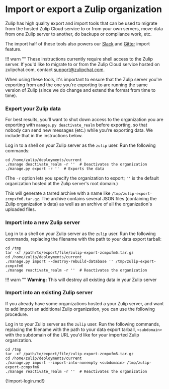 # Import or export a Zulip organization

Zulip has high quality export and import tools that can be used to
migrate from the hosted Zulip Cloud service to or from your own
servers, move data from one Zulip server to another, do backups or
compliance work, etc.

The import half of these tools also powers our
[Slack](/help/import-from-slack) and [Gitter](/help/import-from-gitter)
import feature.

!!! warn ""
    These instructions currently require shell access to the Zulip
    server. If you'd like to migrate to or from the Zulip Cloud
    service hosted on zulipchat.com, contact support@zulipchat.com.

When using these tools, it's important to ensure that the Zulip server
you're exporting from and the one you're exporting to are running the
same version of Zulip (since we do change and extend the format from
time to time).

### Export your Zulip data

For best results, you'll want to shut down access to the organization
you are exporting with `manage.py deactivate_realm` before exporting,
so that nobody can send new messages (etc.) while you're exporting
data.  We include that in the instructions below.

Log in to a shell on your Zulip server as the `zulip` user. Run the
following commands:

```
cd /home/zulip/deployments/current
./manage deactivate_realm -r ''  # Deactivates the organization
./manage.py export -r ''  # Exports the data
```

(The `-r` option lets you specify the organization to export; `''` is
the default organization hosted at the Zulip server's root domain.)

This will generate a tarred archive with a name like
`/tmp/zulip-export-zcmpxfm6.tar.gz`.  The archive contains several
JSON files (containing the Zulip organization's data) as well as an
archive of all the organization's uploaded files.

### Import into a new Zulip server

Log in to a shell on your Zulip server as the `zulip` user. Run the
following commands, replacing the filename with the path to your data
export tarball:

```
cd /tmp
tar -xf /path/to/export/file/zulip-export-zcmpxfm6.tar.gz
cd /home/zulip/deployments/current
./manage.py import --destroy-rebuild-database '' /tmp/zulip-export-zcmpxfm6
./manage reactivate_realm -r ''  # Reactivates the organization
```

!!! warn ""
    **Warning:** This will destroy all existing data in your Zulip server

### Import into an existing Zulip server

If you already have some organizations hosted a your Zulip server, and
want to add import an additional Zulip organization, you can use the
following procedure.

Log in to your Zulip server as the `zulip` user. Run the following
commands, replacing the filename with the path to your data export
tarball, `<subdomain>` with the subdomain of the URL you'd like for
your imported Zulip organization.

```
cd /tmp
tar -xf /path/to/export/file/zulip-export-zcmpxfm6.tar.gz
cd /home/zulip/deployments/current
./manage.py import --import-into-nonempty <subdomain> /tmp/zulip-export-zcmpxfm6
./manage reactivate_realm -r ''  # Reactivates the organization
```

{!import-login.md!}
